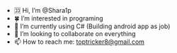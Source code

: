 - 🈁 Hi, I’m @Shara1p
- 🍀 I’m interested in programing
- 🕋 I’m currently using C# (Building android app as job)
- 🎇 I’m looking to collaborate on everything
- 📫 How to reach me: toptricker8@gmail.com

<!---
Shara1p/Shara1p is a ✨ special ✨ repository because its `README.md` (this file) appears on your GitHub profile.
You can click the Preview link to take a look at your changes.
--->
